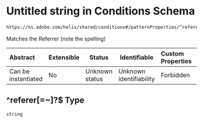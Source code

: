 # Untitled string in Conditions Schema

```txt
https://ns.adobe.com/helix/shared/conditions#/patternProperties/^referer[=~]?$
```

Matches the Referrer (note the spelling)


| Abstract            | Extensible | Status         | Identifiable            | Custom Properties | Additional Properties | Access Restrictions | Defined In                                                                |
| :------------------ | ---------- | -------------- | ----------------------- | :---------------- | --------------------- | ------------------- | ------------------------------------------------------------------------- |
| Can be instantiated | No         | Unknown status | Unknown identifiability | Forbidden         | Allowed               | none                | [conditions.schema.json\*](conditions.schema.json "open original schema") |

## ^referer\[=~]?$ Type

`string`
